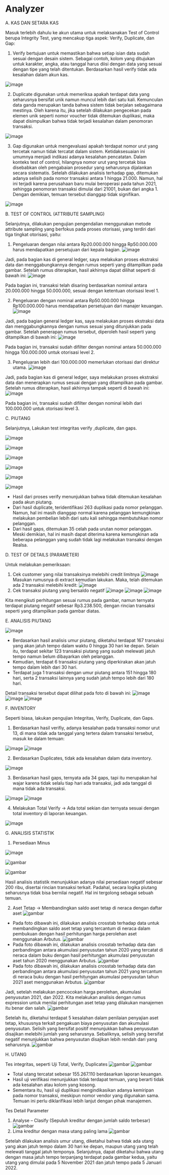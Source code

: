 # Analyzer
A. KAS DAN SETARA KAS

Masuk terlebih dahulu ke akun utama untuk melaksanakan Test of Control berupa Integrity Test, yang mencakup tiga aspek: Verify, Duplicate, dan Gap:
1) Verify bertujuan untuk memastikan bahwa setiap isian data sudah sesuai dengan desain sistem. Sebagai contoh, kolom yang ditujukan untuk karakter, angka, atau tanggal harus diisi dengan data yang sesuai dengan tipe yang telah ditentukan. Berdasarkan hasil verify tidak ada kesalahan dalam akun kas.

![image](https://github.com/user-attachments/assets/e42b8172-16dd-43d0-ade0-45c259004755)

2) Duplicate digunakan untuk memeriksa apakah terdapat data yang seharusnya bersifat unik namun muncul lebih dari satu kali. Kemunculan data ganda merupakan tanda bahwa sistem tidak berjalan sebagaimana mestinya. Oleh karena itu, jika setelah dilakukan pengecekan pada elemen unik seperti nomor voucher tidak ditemukan duplikasi, maka dapat disimpulkan bahwa tidak terjadi kesalahan dalam penomoran transaksi.


![image](https://github.com/user-attachments/assets/702b56fb-6130-41b7-a2b6-7ce11c7af04b)

3) Gap digunakan untuk mengevaluasi apakah terdapat nomor urut yang tercetak namun tidak tercatat dalam sistem. Ketidaksesuaian ini umumnya menjadi indikasi adanya kesalahan pencatatan. Dalam konteks test of control, hilangnya nomor urut yang tercetak bisa disebabkan oleh pengabaian prosedur yang seharusnya dijalankan secara sistematis. Setelah dilakukan analisis terhadap gap, ditemukan adanya selisih pada nomor transaksi antara 1 hingga 21.000. Namun, hal ini terjadi karena perusahaan baru mulai beroperasi pada tahun 2021, sehingga penomoran transaksi dimulai dari 21001, bukan dari angka 1. Dengan demikian, temuan tersebut dianggap tidak signifikan.

![image](https://github.com/user-attachments/assets/8698a65a-6a3a-4b4f-8cf0-73b4cec85ea8)

B. TEST OF CONTROL (ATTRIBUTE SAMPLING)

Selanjutnya, dilakukan pengujian pengendalian menggunakan metode attribute sampling yang berfokus pada proses otorisasi, yang terdiri dari tiga tingkat otorisasi, yaitu:
1) Pengeluaran dengan nilai antara Rp20.000.000 hingga Rp50.000.000 harus mendapatkan persetujuan dari kepala bagian.
![image](https://github.com/user-attachments/assets/cf31be40-e6a4-4ab7-aee5-89f237dc875c)

Jadi, pada bagian kas di general ledger, saya melakukan proses ekstraksi data dan menggabungkannya dengan rumus seperti yang ditampilkan pada gambar. Setelah rumus diterapkan, hasil akhirnya dapat dilihat seperti di bawah ini:
![image](https://github.com/user-attachments/assets/c8fa735c-af5f-49c9-bd54-d3e4e406c04a)

Pada bagian ini, transaksi telah disaring berdasarkan nominal antara 20.000.000 hingga 50.000.000, sesuai dengan ketentuan otorisasi level 1.

2) Pengeluaran dengan nominal antara Rp50.000.000 hingga Rp100.000.000 harus mendapatkan persetujuan dari manajer keuangan.
![image](https://github.com/user-attachments/assets/122b4b5a-3cf4-4157-830b-45bdbd3576c4)

Jadi, pada bagian general ledger kas, saya melakukan proses ekstraksi data dan menggabungkannya dengan rumus sesuai yang ditunjukkan pada gambar. Setelah penerapan rumus tersebut, diperoleh hasil seperti yang ditampilkan di bawah ini:
![image](https://github.com/user-attachments/assets/8085952d-0184-4b06-8f0d-7bbacc0581d5)

Pada bagian ini, transaksi sudah difilter dengan nominal antara 50.000.000 hingga 100.000.000 untuk otorisasi level 2.

3) Pengeluaran lebih dari 100.000.000 memerlukan otorisasi dari direktur utama.
![image](https://github.com/user-attachments/assets/dc14a54e-1695-482f-a06d-d63e3d3086e2)

Jadi, pada bagian kas di general ledger, saya melakukan proses ekstraksi data dan menerapkan rumus sesuai dengan yang ditampilkan pada gambar. Setelah rumus diterapkan, hasil akhirnya tampak seperti di bawah ini:
![image](https://github.com/user-attachments/assets/167dff1d-bb02-467f-8738-fc70e3b8ae56)

Pada bagian ini, transaksi sudah difilter dengan nominal lebih dari 100.000.000 untuk otorisasi level 3.

C. PIUTANG

Selanjutnya, Lakukan test integritas verify ,duplicate, dan gaps.

![image](https://github.com/user-attachments/assets/f1802608-cfa5-4c75-8f00-f4812925cf2e)

![image](https://github.com/user-attachments/assets/6980f4ac-4169-427c-947f-58b2f02a5869)

![image](https://github.com/user-attachments/assets/a3faaf4a-6ff0-448c-9ca6-3375a0ce7ddc)

![image](https://github.com/user-attachments/assets/66f4e74c-bda2-4510-8799-a661852bb4ac)

![image](https://github.com/user-attachments/assets/1c19e435-1176-4b98-8306-d2e11ee02b8d) 

![image](https://github.com/user-attachments/assets/3cdcd050-9241-41d2-b1e9-ed5d448790a8)

- Hasil dari proses verify menunjukkan bahwa tidak ditemukan kesalahan pada akun piutang.
- Dari hasil duplicate, teridentifikasi 263 duplikasi pada nomor pelanggan. Namun, hal ini masih dianggap normal karena pelanggan kemungkinan melakukan pembelian lebih dari satu kali sehingga membutuhkan nomor pelanggan.
- Dari hasil gaps, ditemukan 35 celah pada urutan nomor pelanggan. Meski demikian, hal ini masih dapat diterima karena kemungkinan ada beberapa pelanggan yang sudah tidak lagi melakukan transaksi dengan Realsa.

D. TEST OF DETAILS (PARAMETER)

Untuk melakukan pemeriksaan:
1) Cek customer yang nilai transaksinya melebihi credit limitnya
![image](https://github.com/user-attachments/assets/da85fd8f-3ce1-43a4-9e05-bd4a6db3c10f)
Masukan rumusnya di extract kemudian lakukan. Maka, telah ditemukan ada 2 transaksi melebihi kredit:
![image](https://github.com/user-attachments/assets/94308410-36d1-475f-90e4-a17f65aa3867)
2) Cek transaksi piutang yang bersaldo negatif
![image](https://github.com/user-attachments/assets/a206eb07-e4a1-4181-9966-97777f55ea04)
![image](https://github.com/user-attachments/assets/4d37dce6-6a26-483b-b03b-b469608af178)
![image](https://github.com/user-attachments/assets/16d6e62d-edd8-495c-8f50-b8f137c0c93f)

Kita mengikuti perhitungan sesuai rumus pada gambar, namun ternyata terdapat piutang negatif sebesar Rp3.238.500, dengan rincian transaksi seperti yang ditampilkan pada gambar diatas.

E. ANALISIS PIUTANG

![image](https://github.com/user-attachments/assets/f2414685-87d4-44cb-8ea1-ec5188112023)
- Berdasarkan hasil analisis umur piutang, diketahui terdapat 167 transaksi yang akan jatuh tempo dalam waktu 0 hingga 30 hari ke depan. Selain itu, terdapat sekitar 123 transaksi piutang yang sudah melewati jatuh tempo namun belum dibayarkan oleh pelanggan.
- Kemudian, terdapat 6 transaksi piutang yang diperkirakan akan jatuh tempo dalam lebih dari 30 hari.
- Terdapat juga 1 transaksi dengan umur piutang antara 151 hingga 180 hari, serta 2 transaksi lainnya yang sudah jatuh tempo lebih dari 180 hari.

Detail transaksi tersebut dapat dilihat pada foto di bawah ini:
![image](https://github.com/user-attachments/assets/c5712e92-7a2e-4a9d-ab0f-3ca2b0dc81dc)
![image](https://github.com/user-attachments/assets/1a9d4a08-25d5-42e0-a5ac-79fbe130a4ae)
![image](https://github.com/user-attachments/assets/edb76eb5-5c87-470d-84cb-5b119bb8dd64)

F. INVENTORY

Seperti biasa, lakukan pengujian Integritas, Verify, Duplicate, dan Gaps.
1) Berdasarkan hasil verifiy, adanya kesalahan pada transaksi nomor urut 13, di mana tidak ada tanggal yang tertera dalam transaksi tersebut, masuk ke dalam temuan:

![image](https://github.com/user-attachments/assets/04c16201-c5a4-4e8e-91c1-48c465f36ade)
![image](https://github.com/user-attachments/assets/e60f5d9d-1df1-4476-a949-03ec26caff3e)

2) Berdasarkan Duplicates, tidak ada kesalahan dalam data inventory.

![image](https://github.com/user-attachments/assets/e7164d90-fa65-4edb-be0b-6222b6144292)

3) Berdasarkan hasil gaps, ternyata ada 34 gaps, tapi itu merupakan hal wajar karena tidak selalu tiap hari ada transaksi, jadi ada tanggal di mana tidak ada transaksi.
   
![image](https://github.com/user-attachments/assets/37413132-ecf6-439f-a5d2-8c986d4c4a29)
![image](https://github.com/user-attachments/assets/33c3d52a-8849-4dac-9821-96f893643a02)

4) Melakukan Total Verify -> Ada total sekian dan ternyata sesuai dengan total inventory di laporan keuangan.

![image](https://github.com/user-attachments/assets/97e8d91b-a1c6-4404-97a7-b34c6aadef9e)

G. ANALISIS STATISTIK

1) Persediaan Minus

![image](https://github.com/user-attachments/assets/a0fe8e2c-e059-40fb-b584-d5b369757511)

![gambar](https://github.com/user-attachments/assets/f1be555b-b973-4ffe-b33d-e21521927b95)

![gambar](https://github.com/user-attachments/assets/fcb0c9f7-a182-4c83-9bdd-9ef284fbd47b)

Hasil analisis statistik menunjukkan adanya nilai persediaan negatif sebesar 200 ribu, disertai rincian transaksi terkait. Padahal, secara logika piutang seharusnya tidak bisa bernilai negatif. Hal ini tergolong sebagai sebuah temuan.

2) Aset Tetap -> Membandingkan saldo aset tetap di neraca dengan daftar aset
![gambar](https://github.com/user-attachments/assets/699c3ae5-9d19-4c95-81da-2bc8db29b4d0)
- Pada foto dibawah ini, dilakukan analisis crosstab terhadap data untuk membandingkan saldo aset tetap yang tercantum di neraca dalam pembukuan dengan hasil perhitungan harga perolehan aset menggunakan Arbutus.
![gambar](https://github.com/user-attachments/assets/4bea1b83-54f2-467c-b773-3cebebe37b88)
- Pada foto dibawah ini, dilakukan analisis crosstab terhadap data dan perbandingan antara akumulasi penyusutan tahun 2020 yang tercatat di neraca dalam buku dengan hasil perhitungan akumulasi penyusutan aset tahun 2020 menggunakan Arbutus.
![gambar](https://github.com/user-attachments/assets/41d06676-9e82-4d99-974e-6c3a9cc4f487)
- Pada foto dibawah ini, dilakukan analisis crosstab terhadap data dan perbandingan antara akumulasi penyusutan tahun 2021 yang tercantum di neraca buku dengan hasil perhitungan akumulasi penyusutan tahun 2021 aset menggunakan Arbutus.
![gambar](https://github.com/user-attachments/assets/4acfdb76-d324-4990-895c-81a0c16d2396)

Jadi, setelah melakukan pencocokan harga perolehan, akumulasi penyusutan 2021, dan 2022. Kita melakukan analisis dengan rumus expression untuk menilai perhitungan aset tetap yang dilakukan manajemen itu benar dan salah.
![gambar](https://github.com/user-attachments/assets/b60eba58-d4df-464d-b02f-12c8039eecbb)

Setelah itu, diketahui terdapat 5 kesalahan dalam penilaian penyajian aset tetap, khususnya terkait pengakuan biaya penyusutan dan akumulasi penyusutan. Selisih yang bersifat positif menunjukkan bahwa penyusutan disajikan melebihi jumlah yang seharusnya. Sebaliknya, selisih yang bersifat negatif menunjukkan bahwa penyusutan disajikan lebih rendah dari yang seharusnya.
![gambar](https://github.com/user-attachments/assets/93269d3d-fe16-48b4-bd50-5d67d94f7e9c)


H. UTANG

Tes integritas, seperti Uji Total, Verify, Duplicates
![gambar](https://github.com/user-attachments/assets/aeab3337-e88e-4343-8ec1-c482d5a95610)
![gambar](https://github.com/user-attachments/assets/5ddb1de9-c73b-44dd-8e31-46f8727724bd)

- Total utang tercatat sebesar 155.267.110 berdasarkan laporan keuangan.
- Hasil uji verifikasi menunjukkan tidak terdapat temuan, yang berarti tidak ada kesalahan atau kolom yang kosong.
- Sementara itu, hasil uji duplikasi mengindikasikan adanya kemiripan pada nomor transaksi, meskipun nomor vendor yang digunakan sama. Temuan ini perlu diklarifikasi lebih lanjut dengan pihak manajemen.

Tes Detail Parameter
1) Analyse – Clasify (Sepuluh kreditur dengan jumlah saldo terbesar)
![gambar](https://github.com/user-attachments/assets/a2bbbcb6-6714-44c8-ad97-e5592caf8a46)
2) Lima kreditur dengan masa utang paling lama
![gambar](https://github.com/user-attachments/assets/ae2f4d8e-0b62-4773-a6bb-4ffd35408ba7)

Setelah dilakukan analisis umur utang, diketahui bahwa tidak ada utang yang akan jatuh tempo dalam 30 hari ke depan, maupun utang yang telah melewati tanggal jatuh temponya. Selanjutnya, dapat diketahui bahwa utang dengan masa jatuh tempo terpanjang terdapat pada gambar kedua, yaitu utang yang dimulai pada 5 November 2021 dan jatuh tempo pada 5 Januari 2022.
